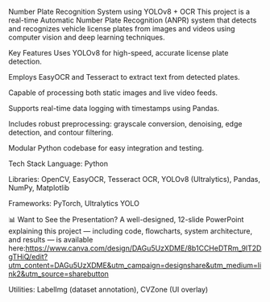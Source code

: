  Number Plate Recognition System using YOLOv8 + OCR
This project is a real-time Automatic Number Plate Recognition (ANPR) system that detects and recognizes vehicle license plates from images and videos using computer vision and deep learning techniques.

Key Features
Uses YOLOv8 for high-speed, accurate license plate detection.

Employs EasyOCR and Tesseract to extract text from detected plates.

Capable of processing both static images and live video feeds.

Supports real-time data logging with timestamps using Pandas.

Includes robust preprocessing: grayscale conversion, denoising, edge detection, and contour filtering.

Modular Python codebase for easy integration and testing.

 Tech Stack
Language: Python

Libraries: OpenCV, EasyOCR, Tesseract OCR, YOLOv8 (Ultralytics), Pandas, NumPy, Matplotlib

Frameworks: PyTorch, Ultralytics YOLO

📊 Want to See the Presentation?
A well-designed, 12-slide PowerPoint explaining this project — including code, flowcharts, system architecture, and results — is available here:https://www.canva.com/design/DAGu5UzXDME/8b1CCHeDTRm_9lT2DgTHiQ/edit?utm_content=DAGu5UzXDME&utm_campaign=designshare&utm_medium=link2&utm_source=sharebutton

Utilities: LabelImg (dataset annotation), CVZone (UI overlay)

